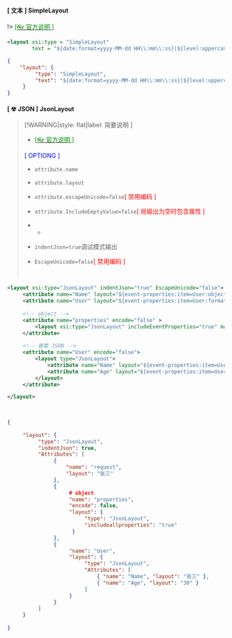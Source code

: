 <br/>



<!-- tabs:start -->

#### **[ 文本 ] SimpleLayout**

!> [<span style='color:#008B00'>[👓 官方说明 ]</span>](https://github.com/NLog/NLog/wiki/SimpleLayout ':target=_blank')

```xml
<layout xsi:type = "SimpleLayout" 
        text = "${date:format=yyyy-MM-dd HH\\:mm\\:ss}|${level:uppercase=true}|${logger}|${message:withexception=true}" />


```

```json
{
    "layout": {
         "type": "SimpleLayout",
         "text": "${date:format=yyyy-MM-dd HH\\:mm\\:ss}|${level:uppercase=true}|${logger}|${message:withexception=true}"
     }
}


```



#### **[ ☢ JSON ] JsonLayout**

>[!WARNING|style: flat|label: 简要说明 ]
>
>-  [<span style='color:#008B00'>[👓 官方说明 ]</span>](https://github.com/NLog/NLog/wiki/JsonLayout ':target=_blank')
>
><span style='color:Blue'>[ OPTIONG ]</span>
>
>- `attribute.name`
>- `attribute.layout`
>- `attribute.escapeUnicode=false`<span style='color:red'>[ 禁用编码 ]</span>
>- `attribute.IncludeEmptyValue=false`<span style='color:red'>[ 局输出为空时包含属性 ]</span>
>
>- -
>- `indentJson=true`调试模式输出
>- `EscapeUnicode=false`<span style='color:red'>[ 禁用编码 ]</span>
>
><br/>

```xml
<layout xsi:type="JsonLayout" indentJson="true" EscapeUnicode="false">
     <attribute name="Name" layout="${event-properties:item=User:objectpath=Name}" />
     <attribute name="User" layout="${event-properties:item=User:format=@}"/>
    
     <!-- object -->
     <attribute name="properties" encode="false" >
         <layout xsi:type="JsonLayout" includeEventProperties="true" maxRecursionLimit="2" />
     </attribute>
    
     <!-- 嵌套 JSON -->
     <attribute name="User" encode="false">
         <layout type="JsonLayout">
             <attribute name="Name" layout="${event-properties:item=User:objectpath=Name}" />
             <attribute name="Age" layout="${event-properties:item=User:objectpath=Age}" />
         </layout>
     </attribute>

</layout>
                
 
```

```json
{
    
     "layout": {
          "type": "JsonLayout",
          "indentJson": true,
          "Attributes": [
               {
                   "name": "request",
                   "layout": "张三"
               },
               {
                    # object
                    "name": "properties",
                    "encode": false,
                    "layout": {
                         "type": "JsonLayout",
                         "includeallproperties": "true"
                     }
               },
               {
                    "name": "User",
                    "layout": {
                         "type": "JsonLayout",
                         "Attributes": [
                             { "name": "Name", "layout": "张三" },
                             { "name": "Age", "layout": "30" }
                         ]
                    }
               }
          ]
     }
    
}



```





<!-- tabs:end -->
